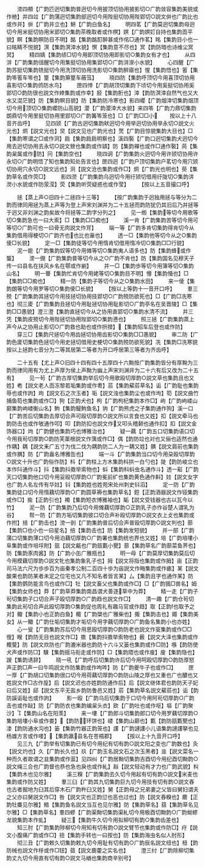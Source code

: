 <!-- { "loadSidebar": true } -->
　　滂四頩【广韵匹迥切集韵普迥切今用披顶切协用披影切○广韵敛容集韵美貌或作艵】并四竝【广韵蒲迥切集韵部迥切今用陛挺切协用陛郢切○説文倂也广韵比也或作并】倂【广韵并立也】鮩【广韵白鱼名】
　　明四茗【广韵莫迥切集韵母迥切今用米挺切协用米郢切○集韵茶晚取者或作榠】嫇【广韵嫇奵自持也集韵靣平貌】瞑【集韵瞑防目不明】酩【集韵酩酊醉甚或作佲□通作茗】眳【集韵目小也一曰眳睛不悦貌】溟【集韵溟涬水貌】慏【集韵意不尽也】冥【韵防暗也诗维尘冥冥】
　　精四婧【集韵绩□切今用即顶切协用即影切○集韵女有才也】
　　从四汫【广韵集韵徂醒切今用集挺切协用集郢切○广韵汫濴小水貌】
　　心四醒【广韵苏挺切集韵铣挺切今用洗顶切协用洗影切○集韵醉寤也】惺【集韵悟也】箵【集韵笭箵车笭也】篂【集韵箳篂车蔽筜】
　　晓四防【集韵呼顶切今用喜顶切协用喜影切○集韵鸧防水鸟】
　　匣四悻【广韵胡顶切集韵下顷切今用奚挺切协用奚郢切○韵防很也説文作婞集韵或作幸】胫【集韵胻也】涬【韵防溟涬自然气也又大水又混茫貌】防【集韵瞑目貌】防【集韵防冷寒也】影四巊【广韵烟涬切集韵烟顶切今用顶切○集韵巊防山高貌】瀴【广韵瀴涬大水貌】来四笭【广韵力鼎切集韵朗鼎切今用里挺切协用里郢切○广韵篝笭笼也】□【广韵□□小
　　按以上十八音齐齿呼】
　　见四颎【广韵古迥切集韵畎迥切今用举迥切协用举永切○説文火光也】炯【説文光也】炅【説文见也广韵光也】煛【广韵目惊貌集韵大目也】□【集韵寒谓之□或作泂】扃【集韵扃扃明察也】溪四褧【广韵口迥切集韵犬迥切今用去迥切协用去永切○説文檾也集韵或作顈】防【集韵襌也或作□通作褧】苘【集韵枲属或作防】冋【集韵空也】
　　晓四诇【广韵集韵火迥切今用许颎切协用许永切○广韵明悟了知也集韵知处告言也】匣四迥【广韵户顶切集韵户茗切今用穴颎切协用穴永切○説文远也】泂【説文沧也集韵或作□】炯【广韵光也明也】藀【集韵草名或作荧□】
　　影四濙【广韵集韵乌迥切今用纡颎切借用纡陇切○集韵汫濙小水貌或作防荥滢】荧【集韵听荧疑惑也或作莹】
　　【按以上五音撮口呼】



　　拯【蒸上声○旧四十二拯四十三等】
　　【按广韵集韵于迥独用拯与等分为二韵而律同用拯为蒸上声等为登上声宋刘渊并为二十五拯而韵防犹仍其旧后乃并拯等于迥又非刘渊之韵矣故今将拯等二韵字分列之】
　　见一縆【集韵等切今用歌等切○集韵急也一曰大索】□【集韵□□痴也】
　　溪一肯【广韵集韵苦等切今用可等切○广韵可也一曰骨无肉説文作肎】
　　端一等【广韵多肯切集韵得肯切今从集韵借用得梗切○广韵齐也也比也軰也】
　　透一□【集韵他等切今从之○集韵倰□长貌】
　　定一□【集韵徒等切今用惰肯切借用惰冷切○集韵□□行貌】
　　泥一能【广韵集韵奴等切今用傩等切○集韵夷人语多也】防【集韵蜂或作螚】
　　滂一倗【广韵集韵普等切今从之○广韵不肯也】防【集韵国名见穆天子传一曰县名在扶风乡名在鄠或作剻】
　　并一□【集韵歩等切今用簿等切○集韵山名】
　　明一瞢【集韵忙肯切今用姥等切○集韵目不明】懵【集韵惛也】□【集韵□□痴也】
　　精一防【集韵子等切今从之○集韵水田】
　　来一倰【集韵朗等切今用罗等切○集韵倰□长貌】
　　【按以上等韵十一音开口呼】
　　羣三殑【广韵集韵其拯切今用技拯切协用技郢切○广韵殑防欲死也】□【广韵□冼寒也】彻三庱【广韵集韵丑拯切今用耻拯切协用耻影切○广韵亭名在吴晋陵】□【集韵□□愚貌】澄三澄【集韵直拯切今从之协用直郢切○集韵水清不流】
　　并三凭【集韵皮殑切今用陛拯切协用陛郢切○集韵懑也】
　　照三拯【广韵集韵蒸上声今从之协用止影切○广韵救也助也或作抍撜】【集韵轺车后登也或作防】
　　穿三□【集韵尺拯切今用齿拯切协用齿影切○集韵□□愚貌】
　　审二防【广韵色庱切集韵色拯切今用史拯切借用史梗切○集韵殑防欲死貌】冼【集韵□冼寒貌按以上拯韵七音分为二等其居第二等者为开口呼居第三等者为齐齿呼】







　　二十五有【尤上声○旧四十四有四十五厚四十六黝按广韵集韵皆分有厚黝为三韵而律同用有为尤上声厚为侯上声黝为幽上声宋刘渊并为二十六有后又改为二十五有】
　　见一茍【广韵古厚切集韵举后切今用歌殴切厚韵○説文草也集韵且也又姓】耇【説文老人靣冻黎若垢集韵或作耈】茩【集韵薢茩草名】诟【广韵耻也集韵辱也或作訽】玽【説文石之次玉者】垢【説文浊也集韵尘也或作坸】笱【説文曲竹捕鱼笱也集韵或作□】狗【正韵犬也】枸【广韵枸杞集韵本作□】岣【广韵岣嵝山巅集韵岣嵝衡山名】鮈【集韵鳀鮈鱼名】豿【广韵熊虎之子集韵通作狗】溪一口【广韵苦后切集韵去厚切合声可殴切厚韵○説文所以言食也又姓】扣【説文牵马也韵防击也或作敂通作叩】叩【韵防扣也説文作又叩头稽颡也通作扣】扣【説文金饰器口】竘【广韵健也集韵巧也博雅治也】
　　疑一藕【广韵五口切集韵语口切今用我茍切厚韵○韵防芙蕖根説文作蕅或作□】偶【韵防竝也对也又俪也适然也通作耦】耦【説文耒广五寸为伐二伐为耦韵防二人为一耦又姓】髃【説文肩前也集韵或作腢】防【广韵盎名博雅缶也】
　　端一斗【广韵集韵当口切今用朶殴切厚韵○説文十升也广韵俗作防】枓【广韵柱上方木集韵枓拱一白勺也】陡【韵防峻立也本作阧通作斗】抖【集韵抖擞举索物也】蚪【集韵科蚪虫名通作斗】透一黈【广韵天口切集韵他口切今用妥殴切厚韵○广韵冕前纩也集韵黄色通作斢】妵【説文女字也广韵人名左传有华妵】钭【集韵姓也姓苑宋处州刺史钭滔】
　　定一防【广韵集韵徒口切今用惰藕切厚韵○广韵圆草褥也集韵草名】鋀【正韵酒器説文作铔集韵或作□】揄【正韵引也】襡【集韵短衣博雅袖也】缿【説文受钱器也古以瓦今以竹】
　　泥一防【广韵集韵乃后切今用傩藕切厚韵○正韵乳子亦作谷楚人谓乳为谷】
　　帮一防【广韵方垢切集韵彼口切合声补殴切厚韵○説文衣上攴也集韵或作拊】掊【广韵击也】滂一剖【广韵集韵普后切合声普殴切厚韵○説文判也】蔀【集韵□也小也一曰星名】掊【集韵击也】防【集韵发短貌】
　　并一部【广韵蒲口切集韵薄口切今用泊藕切厚韵○广韵署也集韵统也界也又姓】培【广韵培塿小阜集韵或作培垺附】瓿【説文甂也广韵瓿甊小甖】蔀【集韵草名广韵蔀菜鱼荠也】防【集韵豕肉酱】防【广韵小缶广雅瓶也】
　　明一母【广韵莫厚切集韵莫后切今用模藕切厚韵○説文牝也集韵象乳子也】拇【説文将指也集韵或作胟】亩【正韵司马法六尺为歩歩百为亩秦孝公制二百四十歩为亩説文作畮集韵或作畞】某【説文酸果也韵防某者未定之位宅也又凡不知名者皆言某】厶【集韵且字也通作某】防【集韵鹦防能言鸟也或作□】牡【説文畜父也集韵或作□】□【广韵猦□兽名】姆【集韵女师也】莽【广韵草莽集韵南昌谓犬善逐草中为莽】
　　精一走【广韵子茍切集韵子口切合声子殴切厚韵○广韵趋也説文作□】
　　清一趣【广韵仓茍切集韵此茍切合声此殴切厚韵○集韵促也周礼有趣马官或作趋】取【正韵也取予之对】鲰【集韵小也正韵白鱼】棷【广韵棨也广雅柴也】掫【集韵击也】娵【集韵美女】从一鲰【广韵仕垢切集韵才垢切今用字藕切厚韵○广韵鱼名集韵小也亦姓】
　　心一叟【广韵集韵苏后切今用思殴切厚韵○韵防老也説文作叜集韵或作□□傁】瞍【韵防无目也説文作□】擞【集韵抖擞举索物也】薮【説文大泽也集韵或作棷蓃】防【説文炊防也广韵漉米器也韵防十六斗又篓也集韵或作□防】嗾【韵防使犬声或作防□】駷【集韵揺马衔走或作防】□【集韵隈也或作廋】廋【集韵隐也】謏【集韵诱辞】
　　晓一吼【广韵呼后切集韵许后切今用呵殴切厚韵○韵防厚怒声正韵□声一曰牛鸣説文作防集韵或作呴吽】防【广韵夔牛子也或作□】
　　匣一厚【广韵胡口切集韵很口切今用荷藕切厚韵○韵防山陵之厚也又重也广也醲也又姓説文作□古作垕】后【説文迟也亦姓韵防通作后】后【説文继体君也韵防天子妃曰后又姓】郈【説文东平无盐乡韵防鲁邑又姓】茩【集韵草名説文薢茩也】诟【韵防謑诟耻也或作訽】
　　影一殴【广韵乌后切集韵于口切今用阿茍切厚韵○广韵击也或作敺】防【广韵防衣也集韵编枲头衣】欧【广韵吐也或作呕】塸【广韵聚沙】【集韵山名在阳羡】
　　来一塿【广韵郎斗切集韵郎口切今用罗藕切厚韵○集韵培塿小阜或作娄】【韵防环饼也】嵝【集韵山巅也】甊【韵防瓿甊甖也】溇【韵防通水沟也】篓【集韵竹器正韵笼也】謱【广韵謰謱小儿语集韵謰謱拏也见杨雄方言或作喽】【集韵羸县名在苍梧郡】
　　【按以上十九音开口呼】
　　见三九【广韵举有切集韵已有切今用纪有切有韵○説文阳之变也广韵数也】灸【説文灼也】久【广韵长久也】玖【广韵玉名説文石之次玉黑者】韭【説文菜名一种而久者故谓之韭集韵或作韮】见四纠【广韵居黝切集韵吉酉切今用纪酉切黝韵○説文绳三合也广韵督也恭也急也戾也或作糺】赳【説文轻动有才力也广韵武貌】朻【集韵木也见尔雅】
　　溪三糗【广韵集韵去久切今用起有切有韵○説文米麦也集韵或作防又姓】
　　羣三臼【广韵其九切集韵巨九切今用技有切有韵○説文舂也古者掘地为臼其后穿木石广韵杵臼又姓】舅【正韵母之兄弟妻之父皆曰舅妇谓夫之父亦曰舅説文作□】咎【説文灾也正韵愆也恶也过也】防【説文舂糗也】麔【正韵牡麋见尔雅】鯦【集韵鱼名説文当互也见尔雅】防【集韵草名】莥【集韵草名见尔雅】□【集韵草名】羣四蟉【广韵渠黝切集韵渠糺切今用极酉切黝韵○广韵蚴蟉龙貌集韵本作虬】
　　疑三【集韵牛久切今用拟柳切有韵○集韵齿差也】
　　知三肘【广韵集韵陟柳切今用知有切有韵○説文臂节也集韵或作防□】疛【説文小腹痛广韵或作□】扭【集韵手转也一曰按也】防【集韵海虫名似人肘形】
　　彻三丑【广韵敕久切集韵敕九切今用耻有切有韵○广韵辰名説文纽也】杻【韵防械也説文作杽或作□钮】莥【説文鹿藿之实名也】
　　澄三纣【广韵除柳切集韵丈九切今用直有切有韵○説文马緧也集韵商辛别号】
